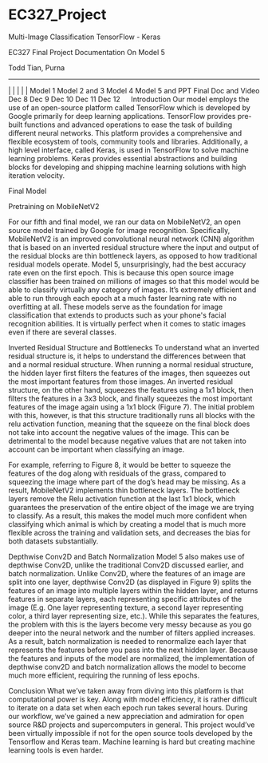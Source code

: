 ﻿# EC327_Project

Multi-Image Classification 
TensorFlow - Keras

EC327 Final Project Documentation On Model 5

 Todd Tian, Purna

________________________________________________________________________________
  |             |                |                |                 |
Model 1	    Model 2 and 3	Model 4	     Model 5 and PPT	Final Doc and Video
 Dec 8		     Dec 9	Dec 10	         Dec 11		          Dec 12
 
Introduction
Our model employs the use of an open-source platform called TensorFlow which is developed by Google primarily for deep learning applications. TensorFlow provides pre-built functions and advanced operations to ease the task of building different neural networks. This platform provides a comprehensive and flexible ecosystem of tools, community tools and libraries. Additionally, a high level interface, called Keras, is used in TensorFlow to solve machine learning problems. Keras provides essential abstractions and building blocks for developing and shipping machine learning solutions with high iteration velocity. 

Final Model

Pretraining on MobileNetV2

For our fifth and final model, we ran our data on MobileNetV2, an open source model trained by Google for image recognition. Specifically, MobileNetV2 is an improved convolutional neural network (CNN) algorithm that is based on an inverted residual structure where the input and output of the residual blocks are thin bottleneck layers, as opposed to how traditional residual models operate. Model 5, unsurprisingly, had the best accuracy rate even on the first epoch. This is because this open source image classifier has been trained on millions of images so that this model would be able to classify virtually any category of images. It’s extremely efficient and able to run through each epoch at a much faster learning rate with no overfitting at all. These models serve as the foundation for image classification that extends to products such as your phone's facial recognition abilities. It is virtually perfect when it comes to static images even if there are several classes.
  
Inverted Residual Structure and Bottlenecks
	To understand what an inverted residual structure is, it helps to understand the differences between that and a normal residual structure. When running a normal residual structure, the hidden layer first filters the features of the images, then squeezes out the most important features from those images. An inverted residual structure, on the other hand, squeezes the features using a 1x1 block, then filters the features in a 3x3 block, and finally squeezes the most important features of the image again using a 1x1 block (Figure 7). The initial problem with this, however, is that this structure traditionally runs all blocks with the relu activation function, meaning that the squeeze on the final block does not take into account the negative values of the image. This can be detrimental to the model because negative values that are not taken into account can be important when classifying an image. 
  
For example, referring to Figure 8, it would be better to squeeze the features of the dog along with residuals of the grass, compared to squeezing the image where part of the dog’s head may be missing. As a result, MobileNetV2 implements thin bottleneck layers. The bottleneck layers remove the Relu activation function at the last 1x1 block, which guarantees the preservation of the entire object of the image we are trying to classify. As a result, this makes the model much more confident when classifying which animal is which by creating a model that is much more flexible across the training and validation sets, and decreases the bias for both datasets substantially. 

Depthwise Conv2D and Batch Normalization
Model 5 also makes use of depthwise Conv2D, unlike the traditional Conv2D discussed earlier, and batch normalization. Unlike Conv2D, where the features of an image are split into one layer, depthwise Conv2D (as displayed in Figure 9) splits the features of an image into multiple layers within the hidden layer, and returns features in separate layers, each representing specific attributes of the image (E.g. One layer representing texture, a second layer representing color, a third layer representing size, etc.). While this separates the features, the problem with this is the layers become very messy because as you go deeper into the neural network and the number of filters applied increases. As a result, batch normalization is needed to renormalize each layer that represents the features before you pass into the next hidden layer. Because the features and inputs of the model are normalized, the implementation of depthwise conv2D and batch normalization allows the model to become much more efficient, requiring the running of less epochs.
  
Conclusion
What we’ve taken away from diving into this platform is that computational power is key. Along with model efficiency, it is rather difficult to iterate on a data set when each epoch run takes several hours. During our workflow, we’ve gained a new appreciation and admiration for open source R&D projects and supercomputers in general. This project would’ve been virtually impossible if not for the open source tools developed by the Tensorflow and Keras team. Machine learning is hard but creating machine learning tools is even harder.
